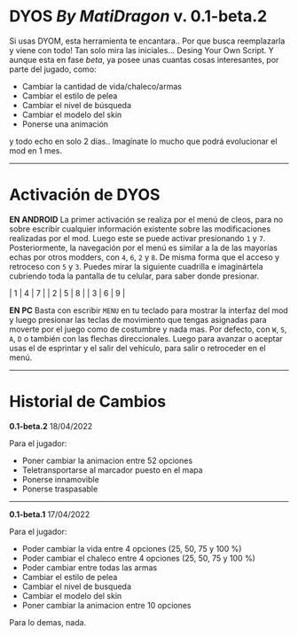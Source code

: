 DYOS _By MatiDragon_ v. 0.1-beta.2
==================================

Si usas DYOM, esta herramienta te encantara.. Por que busca reemplazarla y viene con todo!
Tan solo mira las iniciales... Desing Your Own Script. Y aunque esta en fase *beta*, ya posee unas cuantas cosas interesantes, por parte del jugado, como:

 * Cambiar la cantidad de vida/chaleco/armas
 * Cambiar el estilo de pelea
 * Cambiar el nivel de búsqueda
 * Cambiar el modelo del skin
 * Ponerse una animación

y todo echo en solo 2 días..
Imagínate lo mucho que podrá evolucionar el mod en 1 mes.

-------------------------------------------------------

Activación de DYOS
==================

**EN ANDROID**
La primer activación se realiza por el menú de cleos, para no sobre escribir cualquier información existente sobre las modificaciones realizadas por el mod. Luego este se puede activar presionando `1` y `7`.
Posteriormente, la navegación por el menú es similar a la de las mayorías echas por otros modders, con `4`, `6`, `2` y `8`. De misma forma que el acceso y retroceso con `5` y `3`.
Puedes mirar la siguiente cuadrilla e imaginártela cubriendo toda la pantalla de tu celular, para saber donde presionar.

| 1 | 4 | 7 |
| 2 | 5 | 8 |
| 3 | 6 | 9 |

**EN PC**
Basta con escribir `MENU` en tu teclado para mostrar la interfaz del mod y luego presionar las teclas de movimiento que tengas asignadas para moverte por el juego como de costumbre y nada mas.
Por defecto, con `W`, `S`, `A`, `D` o también con las flechas direccionales. Luego para avanzar o aceptar usas el de esprintar y el salir del vehículo, para salir o retroceder en el menú.

-------------------------------------------------------

Historial de Cambios
====================

**0.1-beta.2** 18/04/2022

Para el jugador:
 * Poner cambiar la animacion entre 52 opciones
 * Teletransportarse al marcador puesto en el mapa
 * Ponerse innamovible
 * Ponerse traspasable

---

**0.1-beta.1** 17/04/2022

Para el jugador:
 * Poder cambiar la vida entre 4 opciones
   (25, 50, 75 y 100 %)
 * Poder cambiar el chaleco entre 4 opciones
   (25, 50, 75 y 100 %)
 * Poder cambiar entre todas las armas
 * Cambiar el estilo de pelea
 * Cambiar el nivel de busqueda
 * Cambiar el modelo del skin
 * Poner cambiar la animacion entre 10 opciones

Para lo demas, nada.